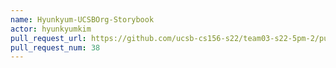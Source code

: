 ```yaml
---
name: Hyunkyum-UCSBOrg-Storybook
actor: hyunkyumkim
pull_request_url: https://github.com/ucsb-cs156-s22/team03-s22-5pm-2/pull/38
pull_request_num: 38
---
```

